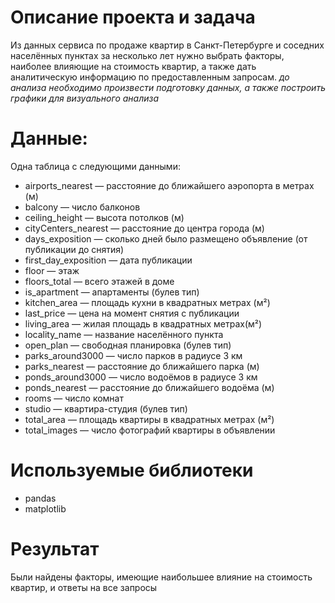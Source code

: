 # Описание проекта и задача
Из данных сервиса по продаже квартир в Санкт-Петербурге и соседних населённых пунктах за несколько лет нужно выбрать факторы, наиболее влияющие на стоимость квартир, а также дать аналитическую информацию по предоставленным запросам. *до анализа необходимо произвести подготовку данных, а также построить графики для визуального анализа*

# Данные:
Одна таблица с следующими данными:
- airports_nearest — расстояние до ближайшего аэропорта в метрах (м)
- balcony — число балконов
- ceiling_height — высота потолков (м)
- cityCenters_nearest — расстояние до центра города (м)
- days_exposition — сколько дней было размещено объявление (от публикации до снятия)
- first_day_exposition — дата публикации
- floor — этаж
- floors_total — всего этажей в доме
- is_apartment — апартаменты (булев тип)
- kitchen_area — площадь кухни в квадратных метрах (м²)
- last_price — цена на момент снятия с публикации
- living_area — жилая площадь в квадратных метрах(м²)
- locality_name — название населённого пункта
- open_plan — свободная планировка (булев тип)
- parks_around3000 — число парков в радиусе 3 км
- parks_nearest — расстояние до ближайшего парка (м)
- ponds_around3000 — число водоёмов в радиусе 3 км
- ponds_nearest — расстояние до ближайшего водоёма (м)
- rooms — число комнат
- studio — квартира-студия (булев тип)
- total_area — площадь квартиры в квадратных метрах (м²)
- total_images — число фотографий квартиры в объявлении

# Используемые библиотеки
- pandas
- matplotlib

# Результат
Были найдены факторы, имеющие наибольшее влияние на стоимость квартир, и ответы на все запросы
